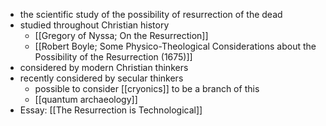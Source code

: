 - the scientific study of the possibility of resurrection of the dead
- studied throughout Christian history
	- [[Gregory of Nyssa; On the Resurrection]]
	- [[Robert Boyle; Some Physico-Theological Considerations about the Possibility of the Resurrection (1675)]]
- considered by modern Christian thinkers
- recently considered by secular thinkers
	- possible to consider [[cryonics]] to be a branch of this
	- [[quantum archaeology]]
- Essay: [[The Resurrection is Technological]]
